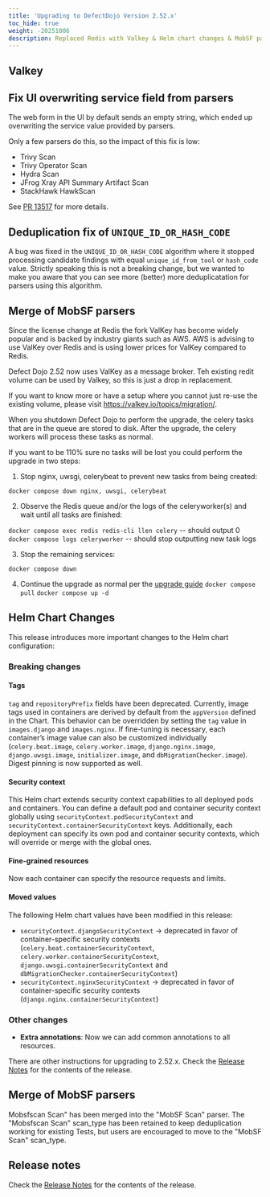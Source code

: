 ```yaml
---
title: 'Upgrading to DefectDojo Version 2.52.x'
toc_hide: true
weight: -20251006
description: Replaced Redis with Valkey & Helm chart changes & MobSF parser merge
---
```


## Valkey
## Fix UI overwriting service field from parsers

The web form in the UI by default sends an empty string, which ended up overwriting the service value provided by parsers.

Only a few parsers do this, so the impact of this fix is low:

- Trivy Scan
- Trivy Operator Scan
- Hydra Scan
- JFrog Xray API Summary Artifact Scan
- StackHawk HawkScan

See [PR 13517](https://github.com/DefectDojo/django-DefectDojo/pull/13517) for more details.

## Deduplication fix of `UNIQUE_ID_OR_HASH_CODE`
A bug was fixed in the `UNIQUE_ID_OR_HASH_CODE` algorithm where it stopped processing candidate findings with equal `unique_id_from_tool` or `hash_code` value.
Strictly speaking this is not a breaking change, but we wanted to make you aware that you can see more (better) more deduplicatation for parsers using this algorithm.

## Merge of MobSF parsers

Since the license change at Redis the fork ValKey has become widely popular and is backed by industry giants such as AWS. AWS is advising to use ValKey over Redis and is using lower prices for ValKey compared to Redis.

Defect Dojo 2.52 now uses ValKey as a message broker. Teh existing redit volume can be used by Valkey, so this is just a drop in replacement.

If you want to know more or have a setup where you cannot just re-use the existing volume, please visit https://valkey.io/topics/migration/.

When you shutdown Defect Dojo to perform the upgrade, the celery tasks that are in the queue are stored to disk. After the upgrade, the celery workers will process these tasks as normal.

If you want to be 110% sure no tasks will be lost you could perform the upgrade in two steps:

1) Stop nginx, uwsgi, celerybeat to prevent new tasks from being created:

`docker compose down nginx, uwsgi, celerybeat`

2) Observe the Redis queue and/or the logs of the celeryworker(s) and wait until all tasks are finished:

`docker compose exec redis redis-cli llen celery` -- should output 0
`docker compose logs celeryworker` -- should stop outputting new task logs

3) Stop the remaining services:

`docker compose down`

4) Continue the upgrade as normal per the [upgrade guide](upgrading_guide)
`docker compose pull`
`docker compose up -d`

## Helm Chart Changes

This release introduces more important changes to the Helm chart configuration:

### Breaking changes

#### Tags

`tag` and `repositoryPrefix` fields have been deprecated. Currently, image tags used in containers are derived by default from the `appVersion` defined in the Chart.
This behavior can be overridden by setting the `tag` value in `images.django` and `images.nginx`.
If fine-tuning is necessary, each container’s image value can also be customized individually (`celery.beat.image`, `celery.worker.image`, `django.nginx.image`, `django.uwsgi.image`, `initializer.image`, and `dbMigrationChecker.image`).
Digest pinning is now supported as well.

#### Security context

This Helm chart extends security context capabilities to all deployed pods and containers.
You can define a default pod and container security context globally using `securityContext.podSecurityContext` and `securityContext.containerSecurityContext` keys.
Additionally, each deployment can specify its own pod and container security contexts, which will override or merge with the global ones.

#### Fine-grained resources

Now each container can specify the resource requests and limits.

#### Moved values

The following Helm chart values have been modified in this release:

- `securityContext.djangoSecurityContext` → deprecated in favor of container-specific security contexts (`celery.beat.containerSecurityContext`, `celery.worker.containerSecurityContext`, `django.uwsgi.containerSecurityContext` and `dbMigrationChecker.containerSecurityContext`)
- `securityContext.nginxSecurityContext` → deprecated in favor of container-specific security contexts (`django.nginx.containerSecurityContext`)

### Other changes

- **Extra annotations**: Now we can add common annotations to all resources.

There are other instructions for upgrading to 2.52.x. Check the [Release Notes](https://github.com/DefectDojo/django-DefectDojo/releases/tag/2.52.0) for the contents of the release.

## Merge of MobSF parsers

Mobsfscan Scan" has been merged into the "MobSF Scan" parser. The "Mobsfscan Scan" scan_type has been retained to keep deduplication working for existing Tests, but users are encouraged to move to the "MobSF Scan" scan_type.

## Release notes
Check the [Release Notes](https://github.com/DefectDojo/django-DefectDojo/releases/tag/2.52.0) for the contents of the release.
